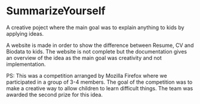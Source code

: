 # SummarizeYourself
A creative poject where the main goal was to explain anything to kids by applying ideas.<br>

A website is made in order to show the difference between Resume, CV and Biodata to kids. The website is not complete but the documentation gives an overview of the idea as the main goal was creativity and not implementation.<br>

PS: This was a competition arranged by Mozilla Firefox where we participated in a group of 3-4 members. The goal of the competition was to make a creative way to allow children to learn difficult things. The team was awarded the second prize for this idea.
